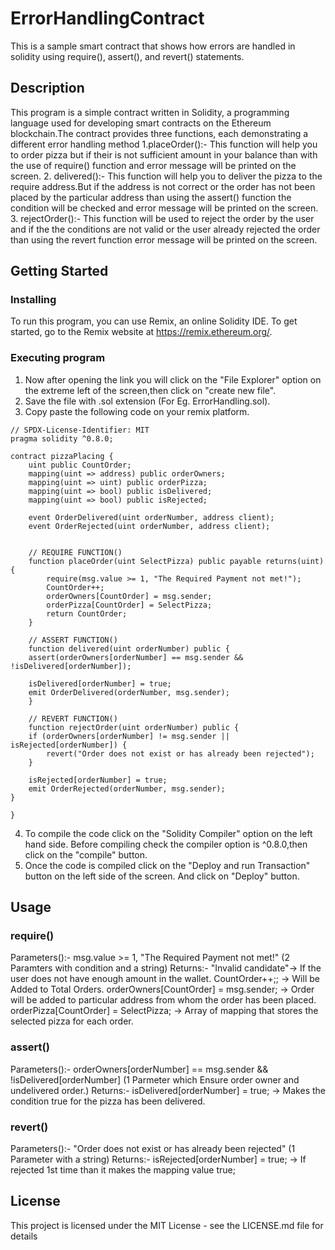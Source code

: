 # ErrorHandlingContract
This is a sample smart contract that shows how errors are handled in solidity using require(), assert(), and revert() statements.

## Description
This program is a simple contract written in Solidity, a programming language used for developing smart contracts on the Ethereum blockchain.The contract provides three functions, each demonstrating a different error handling method
1.placeOrder():- This function will help you to order pizza but if their is not sufficient amount in your balance than with the use of require() function and error 
                 message will be printed on the screen.
2. delivered():- This function will help you to deliver the pizza to the require address.But if the address is not correct or the order has not been placed by the 
                 particular address than using the assert() function the condition will be checked and error message will be printed on the screen.
3. rejectOrder():- This function will be used to reject the order by the user and if the the conditions are not valid or the user already rejected the order than 
                   using the revert function error message will be printed on the screen.

## Getting Started

### Installing
To run this program, you can use Remix, an online Solidity IDE. To get started, go to the Remix website at https://remix.ethereum.org/.

### Executing program
1. Now after opening the link you will click on the "File Explorer" option on the extreme left of the screen,then click on "create new file".
2. Save the file with .sol extension (For Eg. ErrorHandling.sol).
3. Copy paste the following code on your remix platform.

```
// SPDX-License-Identifier: MIT
pragma solidity ^0.8.0;

contract pizzaPlacing {
    uint public CountOrder;
    mapping(uint => address) public orderOwners;
    mapping(uint => uint) public orderPizza;
    mapping(uint => bool) public isDelivered;
    mapping(uint => bool) public isRejected;
    
    event OrderDelivered(uint orderNumber, address client);
    event OrderRejected(uint orderNumber, address client);
    

    // REQUIRE FUNCTION()
    function placeOrder(uint SelectPizza) public payable returns(uint) {
        require(msg.value >= 1, "The Required Payment not met!");
        CountOrder++;
        orderOwners[CountOrder] = msg.sender;
        orderPizza[CountOrder] = SelectPizza;
        return CountOrder;
    }
    
    // ASSERT FUNCTION()
    function delivered(uint orderNumber) public {
    assert(orderOwners[orderNumber] == msg.sender && !isDelivered[orderNumber]);
    
    isDelivered[orderNumber] = true;
    emit OrderDelivered(orderNumber, msg.sender);
    }

    // REVERT FUNCTION()
    function rejectOrder(uint orderNumber) public {
    if (orderOwners[orderNumber] != msg.sender || isRejected[orderNumber]) {
        revert("Order does not exist or has already been rejected");
    }

    isRejected[orderNumber] = true;
    emit OrderRejected(orderNumber, msg.sender);
}

}
```
4. To compile the code click on the "Solidity Compiler" option on the left hand side. Before compiling check the compiler option is ^0.8.0,then click on the "compile" button.
5. Once the code is compiled click on the "Deploy and run Transaction" button on the left side of the screen. And click on "Deploy" button.

## Usage
### require()
Parameters():- msg.value >= 1, "The Required Payment not met!" (2 Paramters with condition and a string)
Returns:- "Invalid candidate"-> If the user does not have enough amount in the wallet.
           CountOrder++;; -> Will be Added to Total Orders.
           orderOwners[CountOrder] = msg.sender; -> Order will be added to particular address from whom the order has been placed.
           orderPizza[CountOrder] = SelectPizza; -> Array of mapping that stores the selected pizza for each order. 

### assert()
Parameters():- orderOwners[orderNumber] == msg.sender && !isDelivered[orderNumber] (1 Parmeter which Ensure order owner and undelivered order.)
Returns:- isDelivered[orderNumber] = true; -> Makes the condition true for the pizza has been delivered.

### revert()
Parameters():- "Order does not exist or has already been rejected" (1 Parameter with a string)
Returns:- isRejected[orderNumber] = true; -> If rejected 1st time than it makes the mapping value true;

## License

This project is licensed under the MIT License - see the LICENSE.md file for details
